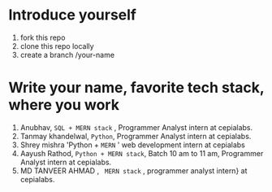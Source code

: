 # Introduce yourself

1. fork this repo
2. clone this repo locally
3. create a branch /your-name

# Write your name, favorite tech stack, where you work


1. Anubhav, `SQL + MERN stack` , Programmer Analyst intern at cepialabs. 
2. Tanmay khandelwal, `Python`, Programmer Analyst intern at cepialabs. 
3. Shrey mishra 'Python + `MERN` ' web development intern at cepialabs
4. Aayush Rathod, `Python + MERN stack`, Batch 10 am to 11 am, Programmer Analyst intern at cepialabs.
5. MD TANVEER AHMAD , ` MERN stack` , programmer analyst intern} at cepialabs. 
